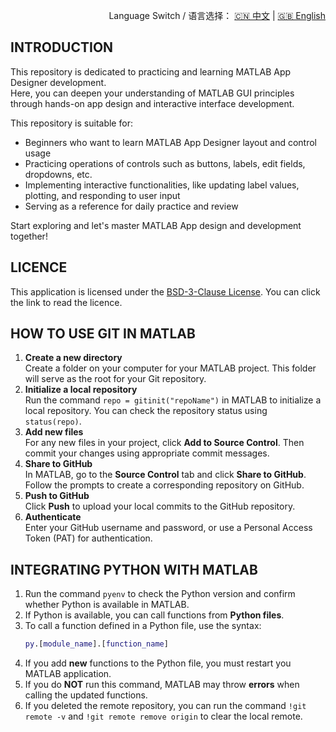 <p align="right">
  Language Switch / 语言选择：
  <a href="./README.zh-CN.md">🇨🇳 中文</a> | <a href="./README.md">🇬🇧 English</a>
</p>

**INTRODUCTION**
---
This repository is dedicated to practicing and learning MATLAB App Designer development.  
Here, you can deepen your understanding of MATLAB GUI principles through hands-on app design and interactive interface development.

This repository is suitable for:
- Beginners who want to learn MATLAB App Designer layout and control usage
- Practicing operations of controls such as buttons, labels, edit fields, dropdowns, etc.
- Implementing interactive functionalities, like updating label values, plotting, and responding to user input
- Serving as a reference for daily practice and review

Start exploring and let's master MATLAB App design and development together!

**LICENCE**
---
This application is licensed under the [BSD-3-Clause License](LICENSE). You can click the link to read the licence.

**HOW TO USE GIT IN MATLAB**
---
1. **Create a new directory**  
Create a folder on your computer for your MATLAB project. This folder will serve as the root for your Git repository.
2. **Initialize a local repository**  
Run the command `repo = gitinit("repoName")` in MATLAB to initialize a local repository. You can check the repository status using `status(repo)`.
3. **Add new files**  
For any new files in your project, click **Add to Source Control**. Then commit your changes using appropriate commit messages.
4. **Share to GitHub**  
In MATLAB, go to the **Source Control** tab and click **Share to GitHub**. Follow the prompts to create a corresponding repository on GitHub.
5. **Push to GitHub**  
Click **Push** to upload your local commits to the GitHub repository.
6. **Authenticate**  
Enter your GitHub username and password, or use a Personal Access Token (PAT) for authentication.

**INTEGRATING PYTHON WITH MATLAB**
---
1. Run the command `pyenv` to check the Python version and confirm whether Python is available in MATLAB.  
2. If Python is available, you can call functions from **Python files**.  
3. To call a function defined in a Python file, use the syntax:  
   ``` matlab
   py.[module_name].[function_name]
4. If you add **new** functions to the Python file, you must restart you MATLAB application.
5. If you do **NOT** run this command, MATLAB may throw **errors** when calling the updated functions.
6. If you deleted the remote repository, you can run the command `!git remote -v` and `!git remote remove origin` to clear the local remote.
